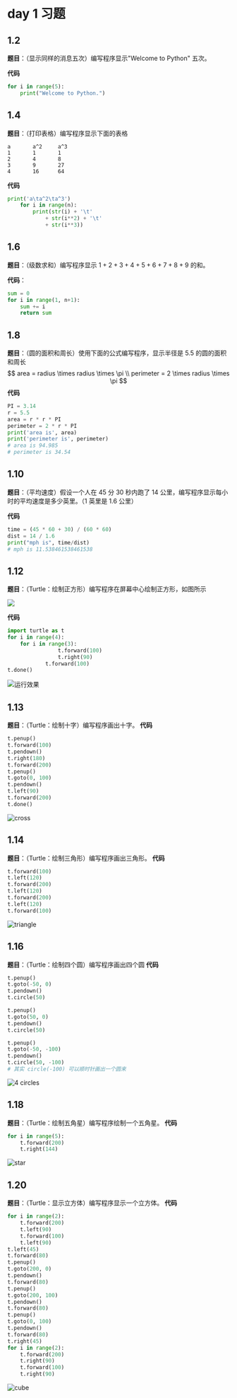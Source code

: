 # day 1 习题

## 1.2

**题目**：（显示同样的消息五次）编写程序显示"Welcome to Python" 五次。

**代码**

``` python
for i in range(5):
    print("Welcome to Python.")
```

## 1.4

**题目**：（打印表格）编写程序显示下面的表格

```
a       a^2     a^3
1       1       1
2       4       8
3       9       27
4       16      64
```

**代码**
``` python
print('a\ta^2\ta^3')
    for i in range(n):
        print(str(i) + '\t' 
            + str(i**2) + '\t' 
            + str(i**3))
```

## 1.6

**题目**：（级数求和）编写程序显示 $1+2+3+4+5+6+7+8+9$ 的和。

**代码**：

``` python
sum = 0
for i in range(1, n+1):
    sum += i
    return sum
```

## 1.8

**题目**：（圆的面积和周长）使用下面的公式编写程序，显示半径是 5.5 的圆的面积和周长
$$
area = radius \times radius \times \pi \\
perimeter = 2 \times radius \times \pi
$$
**代码**

``` python
PI = 3.14
r = 5.5
area = r * r * PI
perimeter = 2 * r * PI
print('area is', area)
print('perimeter is', perimeter)
# area is 94.985
# perimeter is 34.54
```

## 1.10

**题目**：（平均速度）假设一个人在 45 分 30 秒内跑了 14 公里，编写程序显示每小时的平均速度是多少英里。（1 英里是 1.6 公里）

**代码**

``` python
time = (45 * 60 + 30) / (60 * 60)
dist = 14 / 1.6
print("mph is", time/dist)
# mph is 11.538461538461538
```

## 1.12

**题目**：（Turtle：绘制正方形）编写程序在屏幕中心绘制正方形，如图所示

![](img/exe_12.png)

**代码**

``` python
import turtle as t
for i in range(4):
    for i in range(3):
                t.forward(100)
                t.right(90)
            t.forward(100)
t.done()
```

![运行效果](img/Exe_12_done.png)

## 1.13
**题目**：（Turtle：绘制十字）编写程序画出十字。
**代码**
``` python
t.penup()
t.forward(100)
t.pendown()
t.right(180)
t.forward(200)
t.penup()
t.goto(0, 100)
t.pendown()
t.left(90)
t.forward(200)
t.done()
```
![cross](img/Exe_13.png)

## 1.14 
**题目**：（Turtle：绘制三角形）编写程序画出三角形。
**代码**
``` python
t.forward(100)
t.left(120)
t.forward(200)
t.left(120)
t.forward(200)
t.left(120)
t.forward(100)
```
![triangle](img/exe_12.png)

## 1.16
**题目**：（Turtle：绘制四个圆）编写程序画出四个圆
**代码**
``` python
t.penup()
t.goto(-50, 0)
t.pendown()
t.circle(50)

t.penup()
t.goto(50, 0)
t.pendown()
t.circle(50)

t.penup()
t.goto(-50, -100)
t.pendown()
t.circle(50, -100)
# 其实 circle(-100) 可以顺时针画出一个圆来
```

![4 circles](img/Exe_16.png)

## 1.18
**题目**：（Turtle：绘制五角星）编写程序绘制一个五角星。
**代码**
``` python
for i in range(5):
	t.forward(200)
	t.right(144)
```

![star](img/Exe_18.png)

## 1.20
**题目**：（Turtle：显示立方体）编写程序显示一个立方体。
**代码**
``` python
for i in range(2):
    t.forward(200)
    t.left(90)
    t.forward(100)
    t.left(90)
t.left(45)
t.forward(80)
t.penup()
t.goto(200, 0)
t.pendown()
t.forward(80)
t.penup()
t.goto(200, 100)
t.pendown()
t.forward(80)
t.penup()
t.goto(0, 100)
t.pendown()
t.forward(80)
t.right(45)
for i in range(2):
    t.forward(200)
    t.right(90)
    t.forward(100)
    t.right(90)
```

![cube](img/Exe_20.png)

